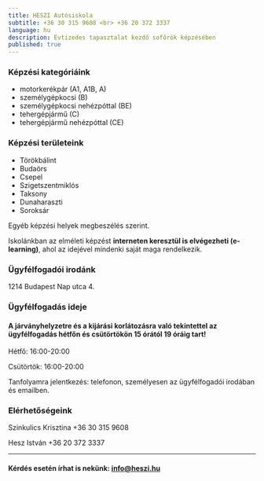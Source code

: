 ```yaml
---
title: HESZI Autósiskola
subtitle: +36 30 315 9608 <br> +36 20 372 3337
language: hu
description: Évtizedes tapasztalat kezdő sofőrök képzésében
published: true
---
```


### Képzési kategóriáink

- motorkerékpár (A1, A1B, A)
- személygépkocsi (B)
- személygépkocsi nehézpóttal (BE)
- tehergépjármű (C)
- tehergépjármű nehézpóttal (CE)

### Képzési területeink

- Törökbálint
- Budaörs
- Csepel
- Szigetszentmiklós
- Taksony
- Dunaharaszti
- Soroksár

Egyéb képzési helyek megbeszélés szerint.

Iskolánkban az elméleti képzést **interneten keresztül is elvégezheti (e-learning)**, ahol az idejével mindenki saját maga rendelkezik. 

### Ügyfélfogadói irodánk

1214 Budapest Nap utca 4.

### Ügyfélfogadás ideje


#### A járványhelyzetre és a kijárási korlátozásra való tekintettel az ügyfélfogadás hétfőn és csütörtökön 15 órától 19 óráig tart!

Hétfő: 16:00-20:00

Csütörtök: 16:00-20:00

Tanfolyamra jelentkezés: telefonon, személyesen az ügyfélfogadói irodában és emailben. 

### Elérhetőségeink

Szinkulics Krisztina +36 30 315 9608

Hesz István +36 20 372 3337

---

####  Kérdés esetén írhat is nekünk: [info@heszi.hu](mailto:info@heszi.hu?subject=[Jogosítvány])
